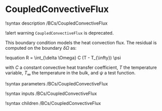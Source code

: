 # CoupledConvectiveFlux

!syntax description /BCs/CoupledConvectiveFlux

!alert warning
`CoupledConvectiveFlux` is deprecated.

This boundary condition models the heat convection flux.
The residual is computed on the boundary $\delta \Omega$ as:

!equation
R = \int_{\delta \Omega}  C (T - T_{\infty}) \psi

with $C$ a constant convective heat transfer coefficient, $T$ the temperature variable, $T_{\infty}$ the temperature
in the bulk, and $\psi$ a test function.

!syntax parameters /BCs/CoupledConvectiveFlux

!syntax inputs /BCs/CoupledConvectiveFlux

!syntax children /BCs/CoupledConvectiveFlux

